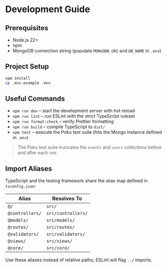 # Development Guide

## Prerequisites

- Node.js 22+
- npm
- MongoDB connection string (populate `MONGODB_URI` and `DB_NAME` in `.env`)

## Project Setup

```bash
npm install
cp .env.example .env
```

## Useful Commands

- `npm run dev` – start the development server with hot reload
- `npm run lint` – run ESLint with the strict TypeScript ruleset
- `npm run format:check` – verify Prettier formatting
- `npm run build` – compile TypeScript to `dist/`
- `npm test` – execute the Poku test suite (hits the Mongo instance defined in `.env`)

> The Poku test suite truncates the `events` and `users` collections before and after each run.

## Import Aliases

TypeScript and the testing framework share the alias map defined in `tsconfig.json`:

| Alias           | Resolves To        |
| --------------- | ------------------ |
| `@/`            | `src/`             |
| `@controllers/` | `src/controllers/` |
| `@models/`      | `src/models/`      |
| `@routes/`      | `src/routes/`      |
| `@validators/`  | `src/validators/`  |
| `@views/`       | `src/views/`       |
| `@core/`        | `src/core/`        |

Use these aliases instead of relative paths; ESLint will flag `../` imports.
